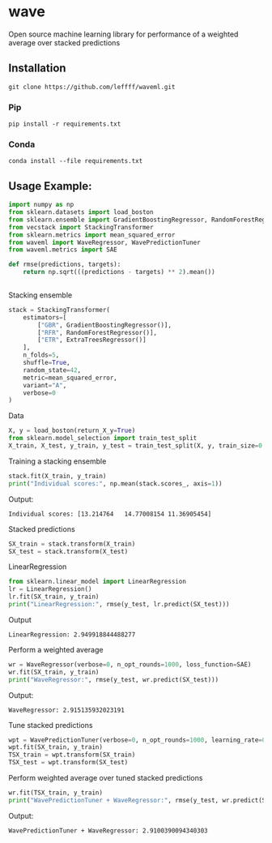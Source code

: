 # wave
Open source machine learning library for performance of a weighted average over stacked predictions

## Installation
```
git clone https://github.com/leffff/waveml.git
```
### Pip
```
pip install -r requirements.txt
```
### Conda
```
conda install --file requirements.txt
```

## Usage Example:
```python
import numpy as np
from sklearn.datasets import load_boston
from sklearn.ensemble import GradientBoostingRegressor, RandomForestRegressor, ExtraTreesRegressor
from vecstack import StackingTransformer
from sklearn.metrics import mean_squared_error
from waveml import WaveRegressor, WavePredictionTuner
from waveml.metrics import SAE

def rmse(predictions, targets):
    return np.sqrt(((predictions - targets) ** 2).mean())
        
```
Stacking ensemble
```python
stack = StackingTransformer(
    estimators=[
        ["GBR", GradientBoostingRegressor()],
        ["RFR", RandomForestRegressor()],
        ["ETR", ExtraTreesRegressor()]
    ],
    n_folds=5,
    shuffle=True,
    random_state=42,
    metric=mean_squared_error,
    variant="A",
    verbose=0
)
```
Data
```python
X, y = load_boston(return_X_y=True)
from sklearn.model_selection import train_test_split
X_train, X_test, y_train, y_test = train_test_split(X, y, train_size=0.8, random_state=42)
```
Training a stacking ensemble
```python
stack.fit(X_train, y_train)
print("Individual scores:", np.mean(stack.scores_, axis=1))
```
Output:
```
Individual scores: [13.214764   14.77008154 11.36905454]
```

Stacked predictions
```python
SX_train = stack.transform(X_train)
SX_test = stack.transform(X_test)
```

LinearRegression
```python
from sklearn.linear_model import LinearRegression
lr = LinearRegression()
lr.fit(SX_train, y_train)
print("LinearRegression:", rmse(y_test, lr.predict(SX_test)))
```
Output
```
LinearRegression: 2.949918844488277
```

Perform a weighted average
```python
wr = WaveRegressor(verbose=0, n_opt_rounds=1000, loss_function=SAE)
wr.fit(SX_train, y_train)
print("WaveRegressor:", rmse(y_test, wr.predict(SX_test)))
```
Output:
```
WaveRegressor: 2.915135932023191
```
Tune stacked predictions
```python
wpt = WavePredictionTuner(verbose=0, n_opt_rounds=1000, learning_rate=0.0001, loss_function=SAE)
wpt.fit(SX_train, y_train)
TSX_train = wpt.transform(SX_train)
TSX_test = wpt.transform(SX_test)
```
Perform weighted average over tuned stacked predictions
```python
wr.fit(TSX_train, y_train)
print("WavePredictionTuner + WaveRegressor:", rmse(y_test, wr.predict(SX_test)))
```
Output:
```
WavePredictionTuner + WaveRegressor: 2.9100390094340303
```
